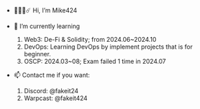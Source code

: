 - 🐙♌🎲☄️ Hi, I’m Mike424
  <!--1. IT department manager
  2. ASP.NET Programmer
  3. Try to apply for penetration testing occupation in 2024 -->

- 🌱 I’m currently learning
  1. Web3: De-Fi & Solidity; from 2024.06~2024.10 
  2. DevOps: Learning DevOps by implement projects that is for beginner.
  3. OSCP: 2024.03~08; Exam failed 1 time in 2024.07
  
- 📫 Contact me if you want:
  1. Discord: @fakeit24
  2. Warpcast: @fakeit424

<!---
cylue0407/cylue0407 is a ✨ special ✨ repository because its `README.md` (this file) appears on your GitHub profile.
You can click the Preview link to take a look at your changes.
--->

